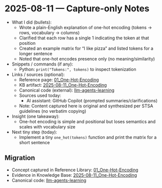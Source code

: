 # 2025-08-11 — Capture-only Notes

- What I did (bullets):
  - Wrote a plain-English explanation of one-hot encoding (tokens → rows, vocabulary → columns)
  - Clarified that each row has a single 1 indicating the token at that position
  - Created an example matrix for “I like pizza” and listed tokens for a longer sentence
  - Noted that one-hot encodes presence only (no meaning/similarity)
- Snippets / commands (if any):
  - Python: `print("Tokens:", tokens)` to inspect tokenization
- Links / sources (optional):
  - Reference page: [01_One-Hot-Encoding](/03_ReferenceLibrary/02_AI-and-ML/04_NaturalLanguageProcessing/01_Basics/01_One-Hot-Encoding.md)
  - KB artifact: [2025-08-11_One-Hot-Encoding](/01_LeadArchitectKnowledgeBase/AI-NLP/2025-08-11_One-Hot-Encoding/README.md)
  - Canonical code (external): [llm-agents-learning](https://github.com/Swamy-s-Tech-Skills-Academy-AI-ML-Data/llm-agents-learning)
  - Sources used today:
    - AI assistant: GitHub Copilot (prompted summaries/clarifications)
  - Note: Content captured here is original and synthesized per STSA guidelines (no verbatim copying)
- Insight (one takeaway):
  - One-hot encoding is simple and positional but loses semantics and scales with vocabulary size
- Next tiny step (today):
  - Implement a tiny `one_hot(tokens)` function and print the matrix for a short sentence

## Migration

- Concept captured in Reference Library: [01_One-Hot-Encoding](/03_ReferenceLibrary/02_AI-and-ML/04_NaturalLanguageProcessing/01_Basics/01_One-Hot-Encoding.md)
- Evidence in Knowledge Base: [2025-08-11_One-Hot-Encoding](/01_LeadArchitectKnowledgeBase/AI-NLP/2025-08-11_One-Hot-Encoding/)
- Canonical code: [llm-agents-learning](https://github.com/Swamy-s-Tech-Skills-Academy-AI-ML-Data/llm-agents-learning)

